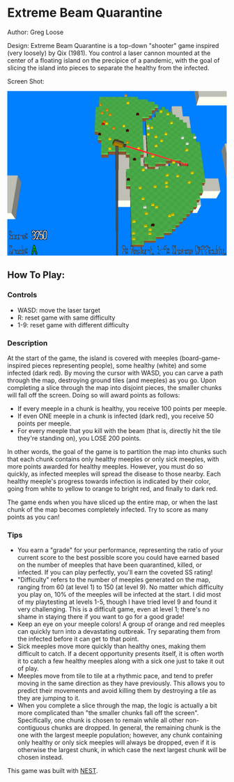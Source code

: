 # Extreme Beam Quarantine

Author: Greg Loose

Design: Extreme Beam Quarantine is a top-down "shooter" game inspired (very loosely) by Qix (1981). You control a laser cannon mounted at the center of a floating island on the precipice of a pandemic, with the goal of slicing the island into pieces to separate the healthy from the infected.

Screen Shot:

![Screen Shot](dist/screenshot.png)

## How To Play:

### Controls

* WASD: move the laser target
* R: reset game with same difficulty
* 1-9: reset game with different difficulty

### Description

At the start of the game, the island is covered with meeples (board-game-inspired pieces representing people), some healthy (white) and some infected (dark red). By moving the cursor with WASD, you can carve a path through the map, destroying ground tiles (and meeples) as you go. Upon completing a slice through the map into disjoint pieces, the smaller chunks will fall off the screen. Doing so will award points as follows:

* If every meeple in a chunk is healthy, you receive 100 points per meeple.
* If even ONE meeple in a chunk is infected (dark red), you receive 50 points per meeple.
* For every meeple that you kill with the beam (that is, directly hit the tile they're standing on), you LOSE 200 points.

In other words, the goal of the game is to partition the map into chunks such that each chunk contains only healthy meeples or only sick meeples, with more points awarded for healthy meeples. However, you must do so quickly, as infected meeples will spread the disease to those nearby. Each healthy meeple's progress towards infection is indicated by their color, going from white to yellow to orange to bright red, and finally to dark red.

The game ends when you have sliced up the entire map, or when the last chunk of the map becomes completely infected. Try to score as many points as you can!

### Tips
* You earn a "grade" for your performance, representing the ratio of your current score to the best possible score you could have earned based on the number of meeples that have been quarantined, killed, or infected. If you can play perfectly, you'll earn the coveted SS rating!
* "Difficulty" refers to the number of meeples generated on the map, ranging from 60 (at level 1) to 150 (at level 9). No matter which difficulty you play on, 10% of the meeples will be infected at the start. I did most of my playtesting at levels 1-5, though I have tried level 9 and found it very challenging. This is a difficult game, even at level 1; there's no shame in staying there if you want to go for a good grade!
* Keep an eye on your meeple colors! A group of orange and red meeples can quickly turn into a devastating outbreak. Try separating them from the infected before it can get to that point.
* Sick meeples move more quickly than healthy ones, making them difficult to catch. If a decent opportunity presents itself, it is often worth it to catch a few healthy meeples along with a sick one just to take it out of play.
* Meeples move from tile to tile at a rhythmic pace, and tend to prefer moving in the same direction as they have previously. This allows you to predict their movements and avoid killing them by destroying a tile as they are jumping to it.
* When you complete a slice through the map, the logic is actually a bit more complicated than "the smaller chunks fall off the screen". Specifically, one chunk is chosen to remain while all other non-contiguous chunks are dropped. In general, the remaining chunk is the one with the largest meeple population; however, any chunk containing only healthy or only sick meeples will always be dropped, even if it is otherwise the largest chunk, in which case the next largest chunk will be chosen instead.

This game was built with [NEST](NEST.md).
